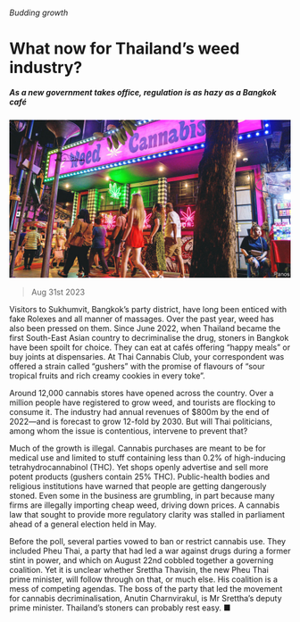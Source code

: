 ###### Budding growth

# What now for Thailand’s weed industry? 

##### As a new government takes office, regulation is as hazy as a Bangkok café 

![image](images/20230902_ASP001.jpg) 

> Aug 31st 2023 

Visitors to Sukhumvit, Bangkok’s party district, have long been enticed with fake Rolexes and all manner of massages. Over the past year, weed has also been pressed on them. Since June 2022, when Thailand became the first South-East Asian country to decriminalise the drug, stoners in Bangkok have been spoilt for choice. They can eat at cafés offering “happy meals” or buy joints at dispensaries. At Thai Cannabis Club, your correspondent was offered a strain called “gushers” with the promise of flavours of “sour tropical fruits and rich creamy cookies in every toke”. 

Around 12,000 cannabis stores have opened across the country. Over a million people have registered to grow weed, and tourists are flocking to consume it. The industry had annual revenues of $800m by the end of 2022—and is forecast to grow 12-fold by 2030. But will Thai politicians, among whom the issue is contentious, intervene to prevent that? 

Much of the growth is illegal. Cannabis purchases are meant to be for medical use and limited to stuff containing less than 0.2% of high-inducing tetrahydrocannabinol (THC). Yet shops openly advertise and sell more potent products (gushers contain 25% THC). Public-health bodies and religious institutions have warned that people are getting dangerously stoned. Even some in the business are grumbling, in part because many firms are illegally importing cheap weed, driving down prices. A cannabis law that sought to provide more regulatory clarity was stalled in parliament ahead of a general election held in May.

Before the poll, several parties vowed to ban or restrict cannabis use. They included Pheu Thai, a party that had led a war against drugs during a former stint in power, and which on August 22nd cobbled together a governing coalition. Yet it is unclear whether Srettha Thavisin, the new Pheu Thai prime minister, will follow through on that, or much else. His coalition is a mess of competing agendas. The boss of the party that led the movement for cannabis decriminalisation, Anutin Charnvirakul, is Mr Srettha’s deputy prime minister. Thailand’s stoners can probably rest easy. ■

